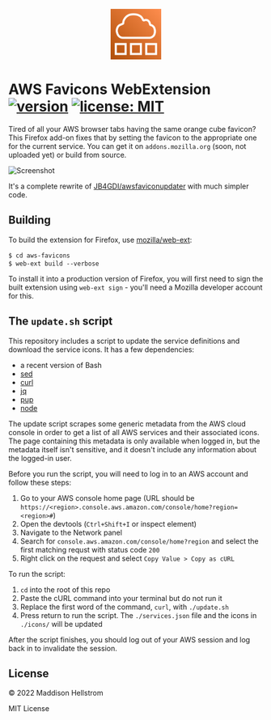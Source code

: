 <p align="center"><img src="https://raw.githubusercontent.com/b0o/aws-favicons-webextension/main/extension-icon.svg" width="100"/></p>

# AWS Favicons WebExtension [![version](https://img.shields.io/github/v/tag/b0o/aws-favicons-webextension?style=flat&color=yellow&label=version&sort=semver)](https://github.com/b0o/aws-favicons-webextension/releases) [![license: MIT](https://img.shields.io/github/license/b0o/aws-favicons-webextension?style=flat&color=green)](https://mit-license.org)

Tired of all your AWS browser tabs having the same orange cube favicon? This Firefox add-on fixes that by setting the favicon to the appropriate one for the current service. You can get it on `addons.mozilla.org` (soon, not uploaded yet) or build from source.

![Screenshot](https://user-images.githubusercontent.com/21299126/190009554-d33253d9-8b38-423e-81dd-edeb85d677a4.png)

It's a complete rewrite of [JB4GDI/awsfaviconupdater](https://github.com/JB4GDI/awsfaviconupdater/) with much simpler code.

## Building

To build the extension for Firefox, use [mozilla/web-ext](https://github.com/mozilla/web-ext):

```
$ cd aws-favicons
$ web-ext build --verbose
```

To install it into a production version of Firefox, you will first need to sign the built extension using `web-ext sign` - you'll need a Mozilla developer account for this.

## The `update.sh` script

This repository includes a script to update the service definitions and download the service icons. It has a few dependencies:

- a recent version of Bash
- [sed](https://www.gnu.org/software/sed/)
- [curl](https://curl.se/)
- [jq](https://github.com/stedolan/jq/)
- [pup](https://github.com/ericchiang/pup)
- [node](https://nodejs.org/)

The update script scrapes some generic metadata from the AWS cloud console in order to get a list of all AWS services and their associated icons.
The page containing this metadata is only available when logged in, but the metadata itself isn't sensitive, and it doesn't include any information about the logged-in user.

Before you run the script, you will need to log in to an AWS account and follow these steps:

1. Go to your AWS console home page (URL should be `https://<region>.console.aws.amazon.com/console/home?region=<region>#`)
2. Open the devtools (`Ctrl+Shift+I` or inspect element)
3. Navigate to the Network panel
4. Search for `console.aws.amazon.com/console/home?region` and select the first matching requst with status code `200`
5. Right click on the request and select `Copy Value > Copy as cURL`

To run the script:

1. `cd` into the root of this repo
2. Paste the cURL command into your terminal but do not run it
3. Replace the first word of the command, `curl`, with `./update.sh`
4. Press return to run the script. The `./services.json` file and the icons in `./icons/` will be updated

After the script finishes, you should log out of your AWS session and log back in to invalidate the session.

## License

&copy; 2022 Maddison Hellstrom

MIT License
